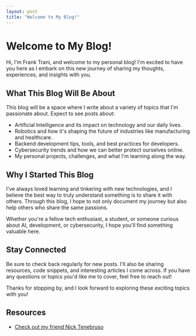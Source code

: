 ```yaml
---
layout: post
title: "Welcome to My Blog!"
---
```


# Welcome to My Blog!

Hi, I'm Frank Trani, and welcome to my personal blog! I'm excited to have you here as I embark on this new journey of sharing my thoughts, experiences, and insights with you.

## What This Blog Will Be About

This blog will be a space where I write about a variety of topics that I'm passionate about. Expect to see posts about:

- Artificial Intelligence and its impact on technology and our daily lives.
- Robotics and how it's shaping the future of industries like manufacturing and healthcare.
- Backend development tips, tools, and best practices for developers.
- Cybersecurity trends and how we can better protect ourselves online.
- My personal projects, challenges, and what I'm learning along the way.

## Why I Started This Blog

I've always loved learning and tinkering with new technologies, and I believe the best way to truly understand something is to share it with others. Through this blog, I hope to not only document my journey but also help others who share the same passions.

Whether you're a fellow tech enthusiast, a student, or someone curious about AI, development, or cybersecurity, I hope you'll find something valuable here.

## Stay Connected

Be sure to check back regularly for new posts. I'll also be sharing resources, code snippets, and interesting articles I come across. If you have any questions or topics you'd like me to cover, feel free to reach out!

Thanks for stopping by, and I look forward to exploring these exciting topics with you!





## Resources

- [Check out my friend Nick Tenebruso](https://ntenebruso.com)
